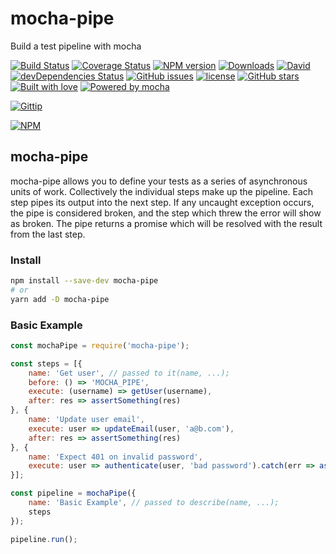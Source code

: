 # mocha-pipe
Build a test pipeline with mocha

[![Build Status](https://travis-ci.org/djorg83/mocha-pipe.svg?branch=master)](https://travis-ci.org/djorg83/mocha-pipe) [![Coverage Status](https://coveralls.io/repos/djorg83/mocha-pipe/badge.svg?branch=master)](https://coveralls.io/r/djorg83/mocha-pipe?branch=master) [![NPM version](http://img.shields.io/npm/v/mocha-pipe.svg)](https://www.npmjs.com/package/mocha-pipe)
[![Downloads](https://img.shields.io/npm/dm/mocha-pipe.svg)](https://www.npmjs.com/package/mocha-pipe)
[![David](https://img.shields.io/david/djorg83/mocha-pipe.svg?maxAge=2592000)](https://github.com/djorg83/mocha-pipe)
[![devDependencies Status](https://david-dm.org/djorg83/mocha-pipe/dev-status.svg)](https://david-dm.org/djorg83/mocha-pipe?type=dev)
[![GitHub issues](https://img.shields.io/github/issues/djorg83/mocha-pipe.svg?maxAge=2592000)](https://github.com/djorg83/mocha-pipe)
[![license](https://img.shields.io/github/license/djorg83/mocha-pipe.svg?maxAge=2592000)](https://github.com/djorg83/mocha-pipe)
[![GitHub stars](https://img.shields.io/github/stars/djorg83/mocha-pipe.svg?style=social&label=Star&maxAge=2592000)](https://github.com/djorg83/mocha-pipe)
[![Built with love](https://img.shields.io/badge/built%20with-love-ff69b4.svg)](https://img.shields.io/badge/built%20with-love-ff69b4.svg)
[![Powered by mocha](https://img.shields.io/badge/powered%20by-mocha-yellowgreen.svg)](https://img.shields.io/badge/powered%20by-mocha-yellowgreen.svg)

[![Gittip](http://img.shields.io/gittip/djorg83.svg)](https://www.gittip.com/djorg83/)


[![NPM](https://nodei.co/npm/mocha-pipe.png?downloads=true&stars=true)](https://nodei.co/npm/mocha-pipe/)

## mocha-pipe
mocha-pipe allows you to define your tests as a series of asynchronous units of work. Collectively the individual steps make up the pipeline. Each step pipes its output into the next step. If any uncaught exception occurs, the pipe is considered broken, and the step which threw the error will show as broken. The pipe returns a promise which will be resolved with the result from the last step.

### Install

```bash
npm install --save-dev mocha-pipe
# or
yarn add -D mocha-pipe
```

### Basic Example
```javascript
const mochaPipe = require('mocha-pipe');

const steps = [{
    name: 'Get user', // passed to it(name, ...);
    before: () => 'MOCHA_PIPE',
    execute: (username) => getUser(username),
    after: res => assertSomething(res)
}, {
    name: 'Update user email',
    execute: user => updateEmail(user, 'a@b.com'),
    after: res => assertSomething(res)
}, {
    name: 'Expect 401 on invalid password',
    execute: user => authenticate(user, 'bad password').catch(err => assertStatusCode(err, '401')) 
}];

const pipeline = mochaPipe({
    name: 'Basic Example', // passed to describe(name, ...);
    steps
});

pipeline.run();
```


